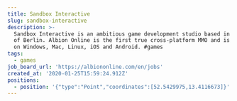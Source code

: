 ```yaml
---
title: Sandbox Interactive
slug: sandbox-interactive
description: >-
  Sandbox Interactive is an ambitious game development studio based in the heart
  of Berlin. Albion Online is the first true cross-platform MMO and is playable
  on Windows, Mac, Linux, iOS and Android. #games 
tags:
  - games
job_board_url: 'https://albiononline.com/en/jobs'
created_at: '2020-01-25T15:59:24.912Z'
positions:
  - position: '{"type":"Point","coordinates":[52.5429975,13.4116673]}'
---
```


